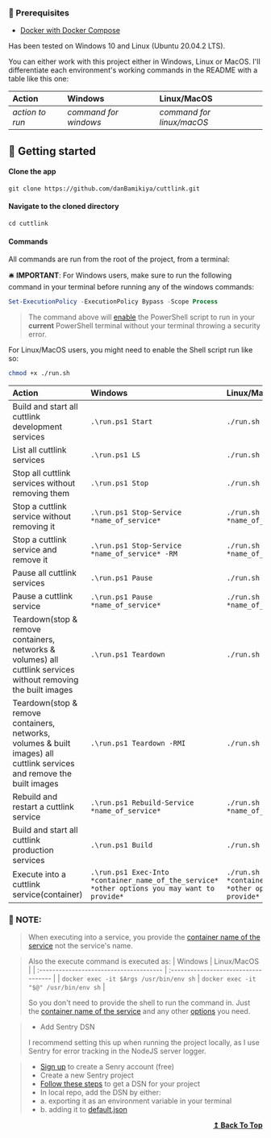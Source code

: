 <h3 id="header"> 🌱 Prerequisites </h3>

- [Docker with Docker Compose](https://docs.docker.com/get-docker/)

Has been tested on Windows 10 and Linux (Ubuntu 20.04.2 LTS).

You can either work with this project either in Windows, Linux or MacOS. I'll differentiate each environment's working commands in the README with a table like this one:

| Action          | Windows               | Linux/MacOS               |
| :-------------- | :-------------------- | :------------------------ |
| _action to run_ | _command for windows_ | _command for linux/macOS_ |

## 🏁 Getting started

#### Clone the app

```
git clone https://github.com/danBamikiya/cuttlink.git
```

#### Navigate to the cloned directory

```
cd cuttlink
```

#### Commands

All commands are run from the root of the project, from a terminal:

🛎️ **IMPORTANT**: For Windows users, make sure to run the following command in your terminal before running any of the windows commands:

```ps1
Set-ExecutionPolicy -ExecutionPolicy Bypass -Scope Process
```

> The command above will [enable](https://go.microsoft.com/fwlink/?LinkID=135170) the PowerShell script to run in your **current** PowerShell terminal without your terminal throwing a security error.

For Linux/MacOS users, you might need to enable the Shell script run like so:

```sh
chmod +x ./run.sh
```

| Action                                                                                                                 | Windows                                                                                       | Linux/MacOS                                                                                  |
| :--------------------------------------------------------------------------------------------------------------------- | :-------------------------------------------------------------------------------------------- | :------------------------------------------------------------------------------------------- |
| Build and start all cuttlink development services                                                                      | `.\run.ps1 Start`                                                                             | `./run.sh start`                                                                             |
| List all cuttlink services                                                                                             | `.\run.ps1 LS`                                                                                | `./run.sh ls`                                                                                |
| Stop all cuttlink services without removing them                                                                       | `.\run.ps1 Stop`                                                                              | `./run.sh stop`                                                                              |
| Stop a cuttlink service without removing it                                                                            | `.\run.ps1 Stop-Service *name_of_service*`                                                    | `./run.sh stop_service *name_of_service*`                                                    |
| Stop a cuttlink service and remove it                                                                                  | `.\run.ps1 Stop-Service *name_of_service* -RM`                                                | `./run.sh stop_service *name_of_service* RM=true`                                            |
| Pause all cuttlink services                                                                                            | `.\run.ps1 Pause`                                                                             | `./run.sh pause`                                                                             |
| Pause a cuttlink service                                                                                               | `.\run.ps1 Pause *name_of_service*`                                                           | `./run.sh pause *name_of_service*`                                                           |
| Teardown(stop & remove containers, networks & volumes) all cuttlink services without removing the built images         | `.\run.ps1 Teardown`                                                                          | `./run.sh teardown`                                                                          |
| Teardown(stop & remove containers, networks, volumes & built images) all cuttlink services and remove the built images | `.\run.ps1 Teardown -RMI`                                                                     | `./run.sh teardown RMI=true`                                                                 |
| Rebuild and restart a cuttlink service                                                                                 | `.\run.ps1 Rebuild-Service *name_of_service*`                                                 | `./run.sh rebuild_service *name_of_service*`                                                 |
| Build and start all cuttlink production services                                                                       | `.\run.ps1 Build`                                                                             | `./run.sh build`                                                                             |
| Execute into a cuttlink service(container)                                                                             | `.\run.ps1 Exec-Into *container_name_of_the_service* *other options you may want to provide*` | `./run.sh exec_into *container_name_of_the_service* *other options you may want to provide*` |

### 📑 NOTE:

> When executing into a service, you provide the [container name of the service](./docker-compose.yml) not the service's name.

> Also the execute command is executed as:
> | Windows | Linux/MacOS |
> | :-------------------------------------- | :----------------------------------- |
> | `docker exec -it $Args /usr/bin/env sh` | `docker exec -it "$@" /usr/bin/env sh` |
>
> So you don't need to provide the shell to run the command in. Just the [container name of the service](./docker-compose.yml) and any other [options](https://docs.docker.com/compose/reference/exec/) you need.

> - Add Sentry DSN
>
> I recommend setting this up when running the project locally, as I use Sentry for error tracking in the NodeJS server logger.

> - [Sign up](https://sentry.io/signup?plan=am1_f&referrer=pricing) to create a Senry account (free)
> - Create a new Sentry project
> - [Follow these steps](https://docs.sentry.io/product/sentry-basics/dsn-explainer/#where-to-find-your-dsn) to get a DSN for your project
> - In local repo, add the DSN by either:
> - a. exporting it as an environment variable in your terminal
> - b. adding it to [default.json](./server/src/config/default.json)

<div align="right">
    <b><a href="#header">↥ Back To Top</a></b>
</div>
